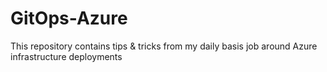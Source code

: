 # GitOps-Azure
This repository contains tips &amp; tricks from my daily basis job around Azure infrastructure deployments
